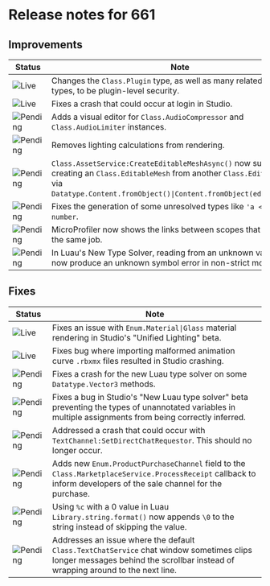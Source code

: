 # Release notes for 661

## Improvements

| Status | Note |
|--------|------|
| ![Live](https://img.shields.io/badge/Live-009E57?style=flat)  | Changes the <code>Class.Plugin</code> type, as well as many related Instance types, to be plugin-level security. |
| ![Live](https://img.shields.io/badge/Live-009E57?style=flat)  | Fixes a crash that could occur at login in Studio. |
| ![Pending](https://img.shields.io/badge/Pending-DEA517?style=flat)  | Adds a visual editor for <code>Class.AudioCompressor</code> and <code>Class.AudioLimiter</code> instances. |
| ![Pending](https://img.shields.io/badge/Pending-DEA517?style=flat)  | Removes lighting calculations from rendering. |
| ![Pending](https://img.shields.io/badge/Pending-DEA517?style=flat)  | <code>Class.AssetService:CreateEditableMeshAsync()</code> now supports creating an <code>Class.EditableMesh</code> from another <code>Class.EditableMesh</code> via <code>Datatype.Content.fromObject()\|Content.fromObject(editableMesh)</code>. |
| ![Pending](https://img.shields.io/badge/Pending-DEA517?style=flat)  | Fixes the generation of some unresolved types like <code>'a <: number</code>. |
| ![Pending](https://img.shields.io/badge/Pending-DEA517?style=flat)  | MicroProfiler now shows the links between scopes that are part of the same job. |
| ![Pending](https://img.shields.io/badge/Pending-DEA517?style=flat)  | In Luau's New Type Solver, reading from an unknown variable will now produce an unknown symbol error in non-strict mode. |
## Fixes

| Status | Note |
|--------|------|
| ![Live](https://img.shields.io/badge/Live-009E57?style=flat)  | Fixes an issue with <code>Enum.Material\|Glass</code> material rendering in Studio's "Unified Lighting" beta. |
| ![Live](https://img.shields.io/badge/Live-009E57?style=flat)  | Fixes bug where importing malformed animation curve <code>.rbxmx</code> files resulted in Studio crashing. |
| ![Pending](https://img.shields.io/badge/Pending-DEA517?style=flat)  | Fixes a crash for the new Luau type solver on some <code>Datatype.Vector3</code> methods. |
| ![Pending](https://img.shields.io/badge/Pending-DEA517?style=flat)  | Fixes a bug in Studio's "New Luau type solver" beta preventing the types of unannotated variables in multiple assignments from being correctly inferred. |
| ![Pending](https://img.shields.io/badge/Pending-DEA517?style=flat)  | Addressed a crash that could occur with <code>TextChannel:SetDirectChatRequestor</code>. This should no longer occur. |
| ![Pending](https://img.shields.io/badge/Pending-DEA517?style=flat)  | Adds new <code>Enum.ProductPurchaseChannel</code> field to the <code>Class.MarketplaceService.ProcessReceipt</code> callback to inform developers of the sale channel for the purchase. |
| ![Pending](https://img.shields.io/badge/Pending-DEA517?style=flat)  | Using <code>%c</code> with a 0 value in Luau <code>Library.string.format()</code> now appends <code>\0</code> to the string instead of skipping the value. |
| ![Pending](https://img.shields.io/badge/Pending-DEA517?style=flat)  | Addresses an issue where the default <code>Class.TextChatService</code> chat window sometimes clips longer messages behind the scrollbar instead of wrapping around to the next line. |
